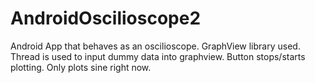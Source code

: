 # AndroidOscilioscope2
Android App that behaves as an oscilioscope.
GraphView library used.
Thread is used to input dummy data into graphview.
Button stops/starts plotting.
Only plots sine right now.
